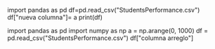 import pandas as pd
df=pd.read_csv("StudentsPerformance.csv")
df["nueva columna"]= a
print(df)

import pandas as pd
import numpy as np
a = np.arange(0, 1000)
df = pd.read_csv("StudentsPerformance.csv")
df["columna arreglo"]

